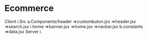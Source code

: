 # Ecommerce
*Client*
i.Src
a.Components/header
=>custombuton.jsx
=>header.jsx
=>search.jsx
i.home
=>banner.jsx
=>home.jsx
=>navbar.jsx
b.constants
=>data.jsx
Server
i.
